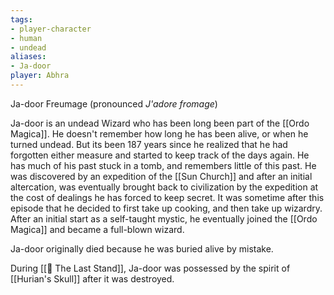 ```yaml
---
tags:
- player-character
- human
- undead
aliases:
- Ja-door
player: Abhra
---
```


Ja-door Freumage (pronounced *J'adore fromage*) 

Ja-door is an undead Wizard who has been long been part of the [[Ordo Magica]]. He doesn't remember how long he has been alive, or when he turned undead. But its been 187 years since he realized that he had forgotten either measure and started to keep track of the days again. He has much of his past stuck in a tomb, and remembers little of this past. He was discovered by an expedition of the [[Sun Church]] and after an initial altercation, was eventually brought back to civilization by the expedition at the cost of dealings he has forced to keep secret. It was sometime after this episode that he decided to first take up cooking, and then take up wizardry. After an initial start as a self-taught mystic, he eventually joined the [[Ordo Magica]] and became a full-blown wizard.

Ja-door originally died because he was buried alive by mistake.

During [[📓 The Last Stand]], Ja-door was possessed by the spirit of [[Hurian's Skull]] after it was destroyed.
